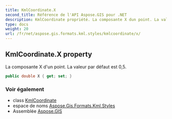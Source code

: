 ```yaml
---
title: KmlCoordinate.X
second_title: Référence de l'API Aspose.GIS pour .NET
description: KmlCoordinate propriété. La composante X dun point. La valeur par défaut est 05.
type: docs
weight: 20
url: /fr/net/aspose.gis.formats.kml.styles/kmlcoordinate/x/
---
```

## KmlCoordinate.X property

La composante X d'un point. La valeur par défaut est 0,5.

```csharp
public double X { get; set; }
```

### Voir également

* class [KmlCoordinate](../)
* espace de noms [Aspose.Gis.Formats.Kml.Styles](../../kmlcoordinate/)
* Assemblée [Aspose.GIS](../../../)


